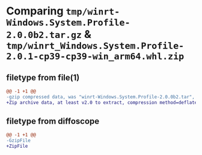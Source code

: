 # Comparing `tmp/winrt-Windows.System.Profile-2.0.0b2.tar.gz` & `tmp/winrt_Windows.System.Profile-2.0.1-cp39-cp39-win_arm64.whl.zip`

## filetype from file(1)

```diff
@@ -1 +1 @@
-gzip compressed data, was "winrt-Windows.System.Profile-2.0.0b2.tar", last modified: Sat Dec  2 18:26:05 2023, max compression
+Zip archive data, at least v2.0 to extract, compression method=deflate
```

## filetype from diffoscope

```diff
@@ -1 +1 @@
-GzipFile
+ZipFile
```

